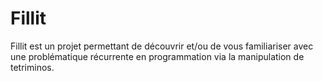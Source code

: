 # Fillit
Fillit est un projet permettant de découvrir et/ou de vous familiariser avec une problématique récurrente en programmation via la manipulation de tetriminos.
